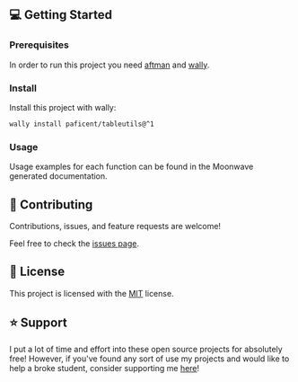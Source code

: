 ## 💻 Getting Started

### Prerequisites

In order to run this project you need [aftman](https://github.com/LPGhatguy/aftman/) and [wally](https://github.com/UpliftGames/wally).


### Install

Install this project with wally:

```sh
wally install paficent/tableutils@^1
```


### Usage

Usage examples for each function can be found in the Moonwave generated documentation.


<!-- CONTRIBUTING -->

## 🤝 Contributing 

Contributions, issues, and feature requests are welcome!

Feel free to check the [issues page](https://github.com/Paficent/TableUtils/issues).


<!-- LICENSE -->

## 📝 License

This project is licensed with the [MIT](https://github.com/Paficent/TableUtils/blob/main/LICENSE) license.


<!-- SUPPORT -->

## ⭐️ Support

I put a lot of time and effort into these open source projects for absolutely free! However, if you've found any sort of use my projects and would like to help a broke 
student, consider supporting me [here](https://buymeacoffee.com/paficent)!
